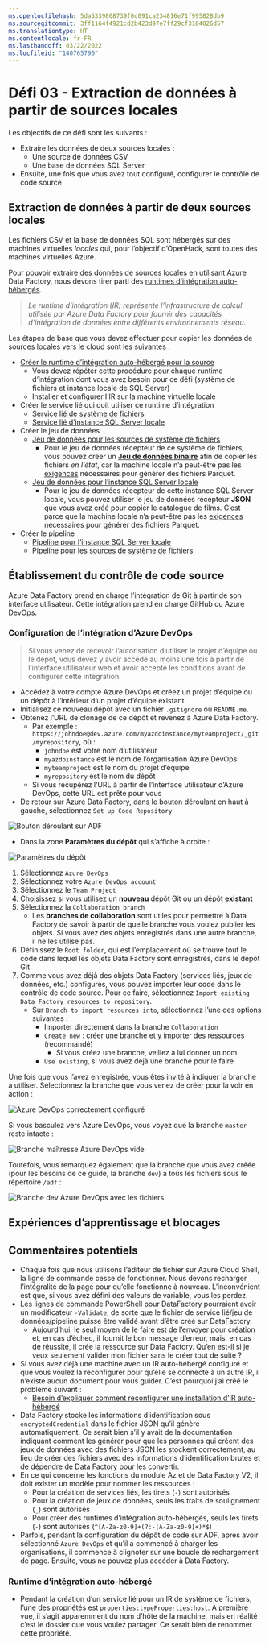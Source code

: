 ```yaml
---
ms.openlocfilehash: 5da5339808739f0c091ca234816e71f995828db9
ms.sourcegitcommit: 3ff1164f4921cd2b423d97e7ff29cf3184026d57
ms.translationtype: HT
ms.contentlocale: fr-FR
ms.lasthandoff: 03/22/2022
ms.locfileid: "140765790"
---
```

# <a name="challenge-03---extracting-data-from-on-premises-sources"></a>Défi 03 - Extraction de données à partir de sources locales

Les objectifs de ce défi sont les suivants :

- Extraire les données de deux sources locales :
    - Une source de données CSV
    - Une base de données SQL Server
- Ensuite, une fois que vous avez tout configuré, configurer le contrôle de code source

## <a name="extracting-data-from-the-two-on-premises-sources"></a>Extraction de données à partir de deux sources locales

Les fichiers CSV et la base de données SQL sont hébergés sur des machines virtuelles *locales* qui, pour l’objectif d’OpenHack, sont toutes des machines virtuelles Azure.

Pour pouvoir extraire des données de sources locales en utilisant Azure Data Factory, nous devons tirer parti des [runtimes d’intégration auto-hébergés](https://docs.microsoft.com/en-us/azure/data-factory/create-self-hosted-integration-runtime).

> *Le runtime d’intégration (IR) représente l’infrastructure de calcul utilisée par Azure Data Factory pour fournir des capacités d’intégration de données entre différents environnements réseau.*

Les étapes de base que vous devez effectuer pour copier les données de sources locales vers le cloud sont les suivantes :

- [Créer le runtime d’intégration auto-hébergé pour la source](challenge-03/creating-self-hosted-ir.md)
    - Vous devez répéter cette procédure pour chaque runtime d’intégration dont vous avez besoin pour ce défi (système de fichiers et instance locale de SQL Server)
    - Installer et configurer l’IR sur la machine virtuelle locale
- Créer le service lié qui doit utiliser ce runtime d’intégration
    - [Service lié de système de fichiers](challenge-03/creating-file-system-linked-service.md)
    - [Service lié d’instance SQL Server locale](challenge-03/creating-onprem-sql-server-linked-service.md)
- Créer le jeu de données
    - [Jeu de données pour les sources de système de fichiers](challenge-03/creating-file-system-dataset.md)
        - Pour le jeu de données récepteur de ce système de fichiers, vous pouvez créer un **[Jeu de données binaire](challenge-03/creating-sink-binary-dataset.md)** afin de copier les fichiers *en l’état*, car la machine locale n’a peut-être pas les [exigences](https://docs.microsoft.com/en-us/azure/data-factory/supported-file-formats-and-compression-codecs#parquet-format) nécessaires pour générer des fichiers Parquet.
    - [Jeu de données pour l’instance SQL Server locale](challenge-03/creating-onprem-sql-server-dataset.md)
        - Pour le jeu de données récepteur de cette instance SQL Server locale, vous pouvez utiliser le jeu de données récepteur **JSON** que vous avez créé pour copier le catalogue de films. C’est parce que la machine locale n’a peut-être pas les [exigences]([requirements](https://docs.microsoft.com/en-us/azure/data-factory/supported-file-formats-and-compression-codecs#parquet-format)) nécessaires pour générer des fichiers Parquet.
- Créer le pipeline
    - [Pipeline pour l’instance SQL Server locale](challenge-03/creating-onprem-sql-server-pipeline.md)
    - [Pipeline pour les sources de système de fichiers](challenge-03/creating-file-system-pipeline.md)

## <a name="establishing-source-control"></a>Établissement du contrôle de code source

Azure Data Factory prend en charge l’intégration de Git à partir de son interface utilisateur. Cette intégration prend en charge GitHub ou Azure DevOps.

### <a name="setting-up-azure-devops-integration"></a>Configuration de l’intégration d’Azure DevOps

> Si vous venez de recevoir l’autorisation d’utiliser le projet d’équipe ou le dépôt, vous devez y avoir accédé au moins une fois à partir de l’interface utilisateur web et avoir accepté les conditions avant de configurer cette intégration.

- Accédez à votre compte Azure DevOps et créez un projet d’équipe ou un dépôt à l’intérieur d’un projet d’équipe existant.
- Initialisez ce nouveau dépôt avec un fichier `.gitignore` ou `README.me`.
- Obtenez l’URL de clonage de ce dépôt et revenez à Azure Data Factory.
    - Par exemple : `https://johndoe@dev.azure.com/myazdoinstance/myteamproject/_git/myrepository`, où :
        - `johndoe` est votre nom d’utilisateur
        - `myazdoinstance` est le nom de l’organisation Azure DevOps
        - `myteamproject` est le nom du projet d’équipe
        - `myrepository` est le nom du dépôt
    - Si vous récupérez l’URL à partir de l’interface utilisateur d’Azure DevOps, cette URL est prête pour vous
- De retour sur Azure Data Factory, dans le bouton déroulant en haut à gauche, sélectionnez `Set up Code Repository`

![Bouton déroulant sur ADF](challenge-03/source-control/drop-down.png)

- Dans la zone **Paramètres du dépôt** qui s’affiche à droite :

![Paramètres du dépôt](challenge-03/source-control/repository-settings.png)

1. Sélectionnez `Azure DevOps`
2. Sélectionnez votre `Azure DevOps account`
3. Sélectionnez le `Team Project`
4. Choisissez si vous utilisez un **nouveau** dépôt Git ou un dépôt **existant**
5. Sélectionnez la `Collaboration branch`
    - Les **branches de collaboration** sont utiles pour permettre à Data Factory de savoir à partir de quelle branche vous voulez publier les objets. Si vous avez des objets enregistrés dans une autre branche, il ne les utilise pas.
6. Définissez le `Root folder`, qui est l’emplacement où se trouve tout le code dans lequel les objets Data Factory sont enregistrés, dans le dépôt Git
7. Comme vous avez déjà des objets Data Factory (services liés, jeux de données, etc.) configurés, vous pouvez importer leur code dans le contrôle de code source.
Pour ce faire, sélectionnez `Import existing Data Factory resources to repository`.
    - Sur `Branch to import resources into`, sélectionnez l’une des options suivantes :
        - Importer directement dans la branche `Collaboration`
        - `Create new` : créer une branche et y importer des ressources (recommandé)
            - Si vous créez une branche, veillez à lui donner un nom
        - `Use existing`, si vous avez déjà une branche pour le faire

Une fois que vous l’avez enregistrée, vous êtes invité à indiquer la branche à utiliser.
Sélectionnez la branche que vous venez de créer pour la voir en action :

![Azure DevOps correctement configuré](challenge-03/source-control/azdo-branch-configured.png)

Si vous basculez vers Azure DevOps, vous voyez que la branche `master` reste intacte :

![Branche maîtresse Azure DevOps vide](challenge-03/source-control/azdo-repository-master-branch.png)

Toutefois, vous remarquez également que la branche que vous avez créée (pour les besoins de ce guide, la branche `dev`) a tous les fichiers sous le répertoire `/adf` :

![Branche dev Azure DevOps avec les fichiers](challenge-03/source-control/azdo-repository-dev-branch.png)

## <a name="learning-experiences-and-road-blocks"></a>Expériences d’apprentissage et blocages

## <a name="potential-feedbacks"></a>Commentaires potentiels

- Chaque fois que nous utilisons l’éditeur de fichier sur Azure Cloud Shell, la ligne de commande cesse de fonctionner. Nous devons recharger l’intégralité de la page pour qu’elle fonctionne à nouveau.
L’inconvénient est que, si vous avez défini des valeurs de variable, vous les perdez.
- Les lignes de commande PowerShell pour DataFactory pourraient avoir un modificateur `-Validate`, de sorte que le fichier de service lié/jeu de données/pipeline puisse être validé avant d’être créé sur DataFactory.
    - Aujourd’hui, le seul moyen de le faire est de l’envoyer pour création et, en cas d’échec, il fournit le bon message d’erreur, mais, en cas de réussite, il crée la ressource sur Data Factory. Qu’en est-il si je veux seulement valider mon fichier sans le créer tout de suite ?
- Si vous avez déjà une machine avec un IR auto-hébergé configuré et que vous voulez la reconfigurer pour qu’elle se connecte à un autre IR, il n’existe aucun document pour vous guider. C’est pourquoi j’ai créé le problème suivant :
    - [Besoin d’expliquer comment reconfigurer une installation d’IR auto-hébergé](https://github.com/MicrosoftDocs/azure-docs/issues/29819)
- Data Factory stocke les informations d’identification sous `encryptedCredential` dans le fichier JSON qu’il génère automatiquement. Ce serait bien s’il y avait de la documentation indiquant comment les générer pour que les personnes qui créent des jeux de données avec des fichiers JSON les stockent correctement, au lieu de créer des fichiers avec des informations d’identification brutes et de dépendre de Data Factory pour les convertir.
- En ce qui concerne les fonctions du module Az et de Data Factory V2, il doit exister un modèle pour nommer les ressources :
    - Pour la création de services liés, les tirets (`-`) sont autorisés
    - Pour la création de jeux de données, seuls les traits de soulignement (`_`) sont autorisés
    - Pour créer des runtimes d’intégration auto-hébergés, seuls les tirets (`-`) sont autorisés (`^[A-Za-z0-9]+(?:-[A-Za-z0-9]+)*$`)
- Parfois, pendant la configuration du dépôt de code sur ADF, après avoir sélectionné `Azure DevOps` et qu’il a commencé à charger les organisations, il commence à clignoter sur une boucle de rechargement de page. Ensuite, vous ne pouvez plus accéder à Data Factory.

### <a name="self-hosted-ir"></a>Runtime d’intégration auto-hébergé

- Pendant la création d’un service lié pour un IR de système de fichiers, l’une des propriétés est `properties:typeProperties:host`. À première vue, il s’agit apparemment du nom d’hôte de la machine, mais en réalité c’est le dossier que vous voulez partager.
Ce serait bien de renommer cette propriété.